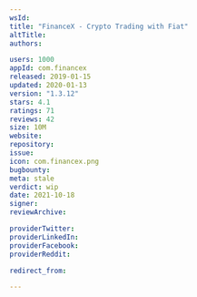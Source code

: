 ```yaml
---
wsId: 
title: "FinanceX - Crypto Trading with Fiat"
altTitle: 
authors:

users: 1000
appId: com.financex
released: 2019-01-15
updated: 2020-01-13
version: "1.3.12"
stars: 4.1
ratings: 71
reviews: 42
size: 10M
website: 
repository: 
issue: 
icon: com.financex.png
bugbounty: 
meta: stale
verdict: wip
date: 2021-10-18
signer: 
reviewArchive:

providerTwitter: 
providerLinkedIn: 
providerFacebook: 
providerReddit: 

redirect_from:

---
```



